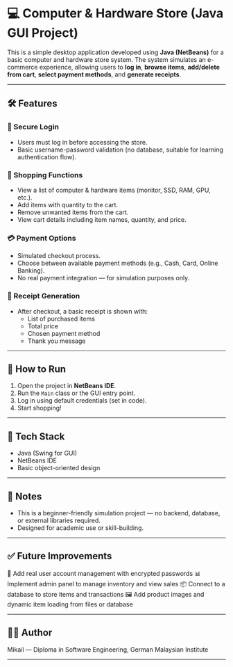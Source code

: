 # 💻 Computer & Hardware Store (Java GUI Project)

This is a simple desktop application developed using **Java (NetBeans)** for a basic computer and hardware store system. The system simulates an e-commerce experience, allowing users to **log in**, **browse items**, **add/delete from cart**, **select payment methods**, and **generate receipts**.

---

## 🛠️ Features

### 🔐 Secure Login
- Users must log in before accessing the store.
- Basic username-password validation (no database, suitable for learning authentication flow).

### 🛒 Shopping Functions
- View a list of computer & hardware items (monitor, SSD, RAM, GPU, etc.).
- Add items with quantity to the cart.
- Remove unwanted items from the cart.
- View cart details including item names, quantity, and price.

### 💳 Payment Options
- Simulated checkout process.
- Choose between available payment methods (e.g., Cash, Card, Online Banking).
- No real payment integration — for simulation purposes only.

### 🧾 Receipt Generation
- After checkout, a basic receipt is shown with:
  - List of purchased items
  - Total price
  - Chosen payment method
  - Thank you message

---

## 🚀 How to Run

1. Open the project in **NetBeans IDE**.
2. Run the `Main` class or the GUI entry point.
3. Log in using default credentials (set in code).
4. Start shopping!

---

## 🎯 Tech Stack

- Java (Swing for GUI)
- NetBeans IDE
- Basic object-oriented design

---

## 📌 Notes

- This is a beginner-friendly simulation project — no backend, database, or external libraries required.
- Designed for academic use or skill-building.

---

## ✅ Future Improvements

🔐 Add real user account management with encrypted passwords
📊 Implement admin panel to manage inventory and view sales
📦 Connect to a database to store items and transactions
🖼️ Add product images and dynamic item loading from files or database

---

## 🧑‍💻 Author

Mikail — Diploma in Software Engineering, German Malaysian Institute

---
